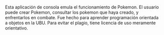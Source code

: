 Esta aplicación de consola emula el funcionamiento de Pokemon. 
El usuario puede crear Pokemon, consultar los pokemon que haya creado, y enfrentarlos en combate.
Fue hecho para aprender programación orientada a objetos en la UBU.
Para evitar el plagio, tiene licencia de uso meramente orientativo.
